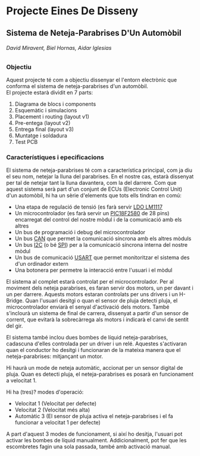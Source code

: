 # Projecte Eines De Disseny  
## Sistema de Neteja-Parabrises D'Un Automòbil  
###### David Miravent, Biel Hornas, Aidar Iglesias  

### Objectiu  
Aquest projecte té com a objectiu dissenyar el l'entorn electrònic que conforma el sistema de neteja-parabrises d'un automòbil.  
El projecte estarà dividit en 7 parts:  

1. Diagrama de blocs i components
2. Esquemàtic i simulacions
3. Placement i routing (layout v1)
4. Pre-entega (layout v2)
5. Entrega final (layout v3)
6. Muntatge i soldadura
7. Test PCB

### Característiques i epecificacions
El sistema de neteja-parabrises té com a característica principal, com ja diu el seu nom, netejar la lluna del parabrises. En el nostre cas, estarà dissenyat per tal de netejar tant la lluna davantera, com la del darrere. Com que aquest sistema serà part d'un conjunt de ECUs (Electronic Control Unit) d'un automòbil, hi ha un sèrie d'elements que tots ells tindran en comú:  

* Una etapa de regulació de tensió (es farà servir [LDO LM1117]
* Un microcontrolador (es farà servir un [PIC18F2580] de 28 pins) encarregat del control del nostre mòdul i de la comunicació amb els altres
* Un bus de programació i debug del microcontrolador
* Un bus [CAN] que permet la comunicació síncrona amb els altres mòduls
* Un bus [I2C] (o bé [SPI]) per a la comunicació síncrona interna del nostre mòdul
* Un bus de comunicació [USART] que permet monitoritzar el sistema des d'un ordinador extern
* Una botonera per permetre la interacció entre l'usuari i el mòdul

El sistema al complet estarà controlat per el microcontrolador. Per al moviment dels neteja parabrises, es faran servir dos motors, un per davant i un per darrere. Aquests motors estaran controlats per uns drivers i un H-Bridge. Quan l'usuari desitgi o quan el sensor de pluja detecti pluja, el microcontrolador enviarà el senyal d'activació dels motors. També s'inclourà un sistema de final de carrera, dissenyat a partir d'un sensor de corrent, que evitarà la sobrecàrrega als motors i indicarà el canvi de sentit del gir.  

El sistema també inclou dues bombes de líquid neteja-parabrises, cadascuna d'elles controlada per un driver i un relé. Aquestes s'activaran quan el conductor ho desitgi i funcionaran de la mateixa manera que el neteja-parabrises: mitjançant un motor.  

Hi haurà un mode de neteja automàtic, accionat per un sensor digital de pluja. Quan es detecti pluja, el neteja-parabrises es posarà en funcionament a velocitat 1.  

Hi ha (tres)? modes d'operació:
* Velocitat 1 (Velocitat per defecte)
* Velocitat 2 (Velocitat més alta)
* Automàtic 3 (El sensor de pluja activa el neteja-parabrises i el fa funcionar a velocitat 1 per defecte)  

A part d'aquest 3 modes de funcionament, si així ho desitja, l'usuari pot activar les bombes de líquid manualment. Addicionalment, pot fer que les escombretes fagin una sola passada, també amb activació manual.  


[LDO LM1117]:(https://pdf1.alldatasheet.com/datasheet-pdf/view/1283792/ONSEMI/LM1117.html)
[PIC18F2580]:(https://www.google.com/url?sa=t&rct=j&q=&esrc=s&source=web&cd=&cad=rja&uact=8&ved=2ahUKEwjDqqnf-fv9AhWAXaQEHbvXCRAQFnoECBAQAQ&url=http%3A%2F%2Fww1.microchip.com%2Fdownloads%2Fen%2Fdevicedoc%2F39637d.pdf&usg=AOvVaw2IUnS-oBxKa8P9iGtzo3Zw)
[CAN]:(https://www.google.com/url?sa=t&rct=j&q=&esrc=s&source=web&cd=&cad=rja&uact=8&ved=2ahUKEwiok8Se-vv9AhVSUKQEHZ1pCZgQFnoECAwQAQ&url=https%3A%2F%2Fwww.ti.com%2Flit%2Fpdf%2Fsloa101&usg=AOvVaw2UOzkNpIhXCxiMwoktDuf0)
[I2C]:(https://www.google.com/url?sa=t&rct=j&q=&esrc=s&source=web&cd=&cad=rja&uact=8&ved=2ahUKEwjWtri9-vv9AhV0UKQEHW7hC54QFnoECA4QAw&url=https%3A%2F%2Flearn.sparkfun.com%2Ftutorials%2Fi2c%2Fall&usg=AOvVaw2qpJdC-UXOjJ03YiNE41H4)
[SPI]:(https://www.google.com/url?sa=t&rct=j&q=&esrc=s&source=web&cd=&cad=rja&uact=8&ved=2ahUKEwjrloTV-vv9AhUyU6QEHYIMDGgQFnoECAwQAQ&url=https%3A%2F%2Flearn.sparkfun.com%2Ftutorials%2Fserial-peripheral-interface-spi%2Fall&usg=AOvVaw13lzzbG5R14CmXp8TmZ-Gi)
[USART]:(https://www.google.com/url?sa=t&rct=j&q=&esrc=s&source=web&cd=&cad=rja&uact=8&ved=2ahUKEwiqn8Pz-vv9AhWSSKQEHeZICZEQFnoECCwQAQ&url=https%3A%2F%2Fwww.ti.com%2Fsc%2Fdocs%2Fproducts%2Fmicro%2Fmsp430%2Fuserguid%2Fag_12.pdf&usg=AOvVaw08SU_ut2QHKfywglni0Si5)
